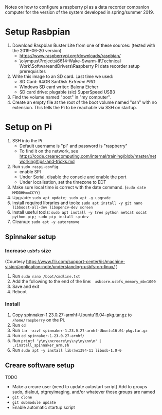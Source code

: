 Notes on how to configure a raspberry pi as a data recorder companion computer for the version of the system developed in spring/summer 2019.

# Setup Rasbpian

1. Download Raspbian Buster Lite from one of these sources: (tested with the 2019-06-20 version)
    - https://www.raspberrypi.org/downloads/raspbian/
    - \\olympus\Projects\6614-Wake-Swarm-II\Technical Work\SoftwareandDrivers\Raspberry Pi data recorder setup prerequisites
2. Write this image to an SD card.  Last time we used:
    - SD Card: 64GB SanDisk *Extreme PRO*
    - Windows SD card writer: Balena Etcher
    - SD card drive: plugable (sic) SuperSpeed USB3
3. Find the volume named "boot" in "my computer".
4. Create an empty file at the root of the boot volume named "ssh" with no extension.  This tells the Pi to be reachable via SSH on startup.

# Setup on Pi

1. SSH into the Pi
    - Default username is "pi" and password is "raspberry"
    - To find it on the network, see https://code.crearecomputing.com/internal/training/blob/master/networking/tips-and-tricks.md
2. Run `sudo raspi-config`
    - enable SPI 
    - Under Serial, disable the console and enable the port
    - Under localisation, set the timezone to EDT
2. Make sure local time is correct with the date command. (`sudo date MMDDHHmmCCYY`)
6. Upgrade: `sudo apt update; sudo apt -y upgrade`
4. Install required libraries and tools: `sudo apt install -y git nano libboost-all-dev libopencv-dev screen`
5. Install useful tools: `sudo apt install -y tree python netcat socat python-pip; sudo pip install spidev`
7. Cleanup: `sudo apt -y autoremove`

## Spinnaker setup

### Increase `usbfs` size
(Courtesy https://www.flir.com/support-center/iis/machine-vision/application-note/understanding-usbfs-on-linux/ )
1. Run `sudo nano /boot/cmdline.txt`
2. Add the following to the end of the line: ` usbcore.usbfs_memory_mb=1000`
3. Save and exit
4. Reboot

### Install

1. Copy spinnaker-1.23.0.27-armhf-Ubuntu16.04-pkg.tar.gz to `/home/raspberry` on the Pi.
2. Run `cd`
3. Run `tar -xzvf spinnaker-1.23.0.27-armhf-Ubuntu16.04-pkg.tar.gz`
4. Run `cd spinnaker-1.23.0.27-armhf/`
5. Run `printf "y\ny\ncreare\ny\ny\ny\nn\n" | ./install_spinnaker_arm.sh`
6. Run `sudo apt -y install libraw1394-11 libusb-1.0-0`


## Creare software setup

TODO

- Make a creare user (need to update autostart script)
    Add to groups sudo, dialout, ptgreyimaging, and/or whatever those groups are named
- `git clone`
- `git submodule update`
- Enable automatic startup script

